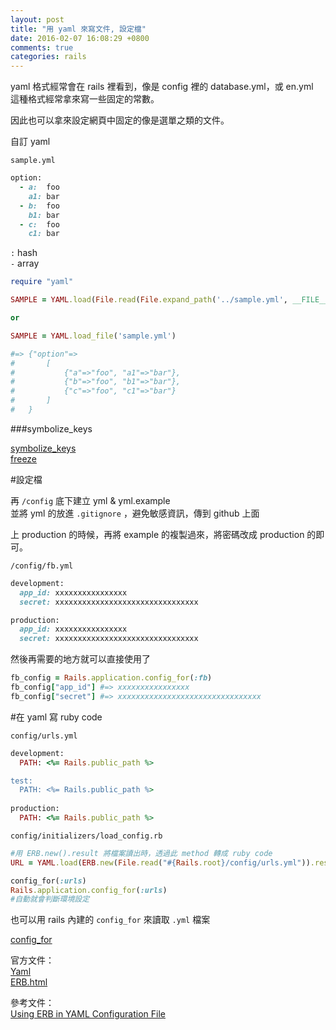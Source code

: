 ```yaml
---
layout: post
title: "用 yaml 來寫文件, 設定檔"
date: 2016-02-07 16:08:29 +0800
comments: true
categories: rails
---
```


yaml 格式經常會在 rails 裡看到，像是 config 裡的 database.yml，或 en.yml  
這種格式經常拿來寫一些固定的常數。

因此也可以拿來設定網頁中固定的像是選單之類的文件。

<!-- more -->

自訂 yaml 

`sample.yml`

```ruby
option:
  - a:  foo
    a1: bar
  - b:  foo
    b1: bar
  - c:  foo
    c1: bar
```

`:` hash  
`-` array

```ruby
require "yaml"

SAMPLE = YAML.load(File.read(File.expand_path('../sample.yml', __FILE__))).symbolize_keys.freeze

or

SAMPLE = YAML.load_file('sample.yml')

#=> {"option"=>
#		[
#			{"a"=>"foo", "a1"=>"bar"}, 
#			{"b"=>"foo", "b1"=>"bar"}, 
#			{"c"=>"foo", "c1"=>"bar"}
#		]
#	}
```

###symbolize_keys

[symbolize_keys](http://apidock.com/rails/Hash/symbolize_keys)  
[freeze](http://apidock.com/rails/Thread/freeze)

#設定檔

再 `/config` 底下建立 yml & yml.example  
並將 yml 的放進 `.gitignore` ，避免敏感資訊，傳到 github 上面

上 production 的時候，再將 example 的複製過來，將密碼改成 production 的即可。

`/config/fb.yml`

```ruby
development:
  app_id: xxxxxxxxxxxxxxxx
  secret: xxxxxxxxxxxxxxxxxxxxxxxxxxxxxxxx

production:
  app_id: xxxxxxxxxxxxxxxx
  secret: xxxxxxxxxxxxxxxxxxxxxxxxxxxxxxxx
```
然後再需要的地方就可以直接使用了

```ruby
fb_config = Rails.application.config_for(:fb)
fb_config["app_id"] #=> xxxxxxxxxxxxxxxx
fb_config["secret"] #=> xxxxxxxxxxxxxxxxxxxxxxxxxxxxxxxx
```

#在 yaml 寫 ruby code

`config/urls.yml`

```ruby
development:
  PATH: <%= Rails.public_path %>

test:
  PATH: <%= Rails.public_path %>
  
production:
  PATH: <%= Rails.public_path %>
```

`config/initializers/load_config.rb`

```ruby
#用 ERB.new().result 將檔案讀出時，透過此 method 轉成 ruby code
URL = YAML.load(ERB.new(File.read("#{Rails.root}/config/urls.yml")).result)[Rails.env].symbolize_keys.freeze
```

```ruby
config_for(:urls)
Rails.application.config_for(:urls)
#自動就會判斷環境設定
```
也可以用 rails 內建的 `config_for` 來讀取 `.yml` 檔案  

[config_for](http://apidock.com/rails/v4.2.1/Rails/Application/config_for)

官方文件：  
[Yaml](http://ruby-doc.org/stdlib-1.8.6/libdoc/yaml/rdoc/YAML.html)  
[ERB.html](http://ruby-doc.org/stdlib-2.3.1/libdoc/erb/rdoc/ERB.html)  

參考文件：  
[Using ERB in YAML Configuration File](http://urgetopunt.com/rails/2009/09/12/yaml-config-with-erb.html)  